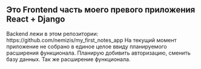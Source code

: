 <h2> Это Frontend часть моего превого приложения React + Django </h2>
Backend лежи в этом репозитории: https://github.com/nemizis/my_first_notes_app
На текущий момент приложение не собрано в единое целое ввиду планируемого расширения функционала.
Планирую добивить авторизацию, сменить базу данных.
Так же расширение функционала.
